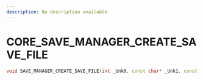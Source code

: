 ```yaml
---
description: No description available 
---
```


# CORE\_SAVE_MANAGER_CREATE_SAVE_FILE

```cpp
void SAVE_MANAGER_CREATE_SAVE_FILE(int _Unk0, const char* _Unk1, const char* _Unk2);
```